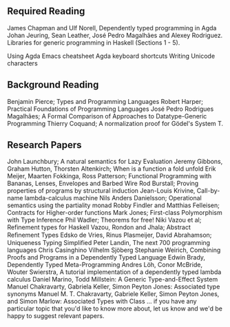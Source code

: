
## Required Reading

James Chapman and Ulf Norell, Dependently typed programming in Agda
Johan Jeuring, Sean Leather, José Pedro Magalhães and Alexey Rodriguez. Libraries for generic programming in Haskell (Sections 1 - 5).

Using Agda
Emacs cheatsheet
Agda keyboard shortcuts
Writing Unicode characters

## Background Reading

Benjamin Pierce; Types and Programming Languages
Robert Harper; Practical Foundations of Programming Languages
José Pedro Rodrigues Magalhães; A Formal Comparison of Approaches to Datatype-Generic Programming
Thierry Coquand; A normalization proof for Gödel's System T.

## Research Papers
John Launchbury; A natural semantics for Lazy Evaluation
Jeremy Gibbons, Graham Hutton, Thorsten Altenkirch; When is a function a fold unfold
Erik Meijer, Maarten Fokkinga, Ross Patterson; Functional Programming with Bananas, Lenses, Envelopes and Barbed Wire
Rod Burstall; Proving properties of programs by structural induction
Jean-Louis Krivine, Call-by-name lambda-calculus machine
Nils Anders Danielsson; Operational semantics using the partiality monad
Robby Findler and Matthias Felleisen; Contracts for Higher-order functions
Mark Jones; First-class Polymorphism with Type Inference
Phil Wadler; Theorems for free!
Niki Vazou et al; Refinement types for Haskell
Vazou, Rondon and Jhala; Abstract Reﬁnement Types
Edsko de Vries, Rinus Plasmeijer, David Abrahamson; Uniqueness Typing Simplified
Peter Landin, The next 700 programming languages
Chris Casinghino Vilhelm Sjöberg Stephanie Weirich, Combining Proofs and Programs in a Dependently Typed Language
Edwin Brady, Dependently Typed Meta-Programming
Andres Löh, Conor McBride, Wouter Swierstra, A tutorial implementation of a dependently typed lambda calculus
Daniel Marino, Todd Millstein: A Generic Type-and-Effect System
Manuel Chakravarty, Gabriela Keller, Simon Peyton Jones: Associated type synonyms
Manuel M. T. Chakravarty, Gabriele Keller, Simon Peyton Jones, and Simon Marlow: Associated Types with Class
... if you have any particular topic that you'd like to know more about, let us know and we'd be happy to suggest relevant papers.

